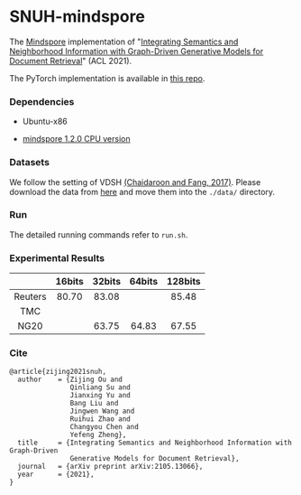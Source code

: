 # SNUH-mindspore

The [Mindspore](https://www.mindspore.cn/) implementation of "[Integrating Semantics and Neighborhood Information with Graph-Driven Generative Models for Document Retrieval](https://arxiv.org/pdf/2105.13066.pdf)" (ACL 2021).

The PyTorch implementation is available in [this repo](https://github.com/J-zin/SNUH).

### Dependencies

- Ubuntu-x86

- [mindspore 1.2.0 CPU version](https://www.mindspore.cn/install/)

### Datasets

We follow the setting of VDSH [(Chaidaroon and Fang, 2017)](https://arxiv.org/pdf/1708.03436.pdf). Please download the data from [here](https://github.com/unsuthee/VariationalDeepSemanticHashing/tree/master/dataset) and move them into the `./data/` directory.

### Run

The detailed running commands refer to `run.sh`.

### Experimental Results

|         | 16bits | 32bits | 64bits | 128bits |
| :-----: | :----: | :----: | :----: | :-----: |
| Reuters | 80.70  | 83.08  |        |  85.48  |
|   TMC   |        |        |        |         |
|  NG20   |        | 63.75  | 64.83  |  67.55  |

### Cite

```
@article{zijing2021snuh,
  author    = {Zijing Ou and
               Qinliang Su and
               Jianxing Yu and
               Bang Liu and
               Jingwen Wang and
               Ruihui Zhao and
               Changyou Chen and
               Yefeng Zheng},
  title     = {Integrating Semantics and Neighborhood Information with Graph-Driven
               Generative Models for Document Retrieval},
  journal   = {arXiv preprint arXiv:2105.13066},
  year      = {2021},
}
```